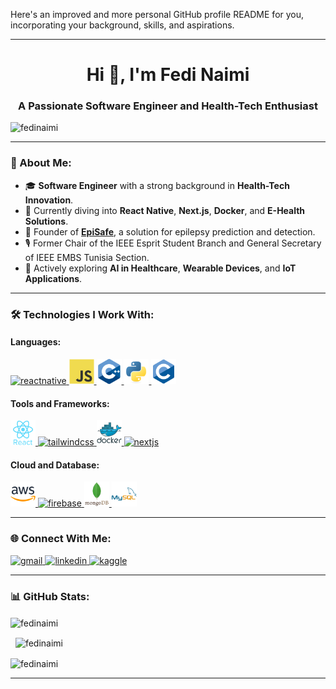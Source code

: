 Here's an improved and more personal GitHub profile README for you, incorporating your background, skills, and aspirations. 

---

<h1 align="center">Hi 👋, I'm Fedi Naimi</h1>
<h3 align="center">A Passionate Software Engineer and Health-Tech Enthusiast</h3>

<p align="left">
  <img src="https://komarev.com/ghpvc/?username=fedinaimi&label=Profile%20Views&color=0e75b6&style=flat" alt="fedinaimi" />
</p>

---

### 🚀 About Me:

- 🎓 **Software Engineer** with a strong background in **Health-Tech Innovation**.
- 🤖 Currently diving into **React Native**, **Next.js**, **Docker**, and **E-Health Solutions**.
- 🌟 Founder of [**EpiSafe**](https://episafe.com), a solution for epilepsy prediction and detection.  
- 🎙️ Former Chair of the IEEE Esprit Student Branch and General Secretary of IEEE EMBS Tunisia Section.
- 🎯 Actively exploring **AI in Healthcare**, **Wearable Devices**, and **IoT Applications**.

---

### 🛠️ Technologies I Work With:

#### **Languages:**
<p align="left">
  <a href="https://reactnative.dev/" target="_blank" rel="noreferrer">
    <img src="https://reactnative.dev/img/header_logo.svg" alt="reactnative" width="40" height="40" />
  </a>
  <a href="https://developer.mozilla.org/en-US/docs/Web/JavaScript" target="_blank" rel="noreferrer">
    <img src="https://raw.githubusercontent.com/devicons/devicon/master/icons/javascript/javascript-original.svg" alt="javascript" width="40" height="40" />
  </a>
  <a href="https://www.w3schools.com/cpp/" target="_blank" rel="noreferrer">
    <img src="https://raw.githubusercontent.com/devicons/devicon/master/icons/cplusplus/cplusplus-original.svg" alt="cplusplus" width="40" height="40" />
  </a>
  <a href="https://www.python.org" target="_blank" rel="noreferrer">
    <img src="https://raw.githubusercontent.com/devicons/devicon/master/icons/python/python-original.svg" alt="python" width="40" height="40" />
  </a>
  <a href="https://www.cprogramming.com/" target="_blank" rel="noreferrer">
    <img src="https://raw.githubusercontent.com/devicons/devicon/master/icons/c/c-original.svg" alt="c" width="40" height="40" />
  </a>
</p>

#### **Tools and Frameworks:**
<p align="left">
  <a href="https://reactjs.org/" target="_blank" rel="noreferrer">
    <img src="https://raw.githubusercontent.com/devicons/devicon/master/icons/react/react-original-wordmark.svg" alt="react" width="40" height="40" />
  </a>
  <a href="https://tailwindcss.com/" target="_blank" rel="noreferrer">
    <img src="https://www.vectorlogo.zone/logos/tailwindcss/tailwindcss-icon.svg" alt="tailwindcss" width="40" height="40" />
  </a>
  <a href="https://www.docker.com/" target="_blank" rel="noreferrer">
    <img src="https://raw.githubusercontent.com/devicons/devicon/master/icons/docker/docker-original-wordmark.svg" alt="docker" width="40" height="40" />
  </a>
  <a href="https://nextjs.org/" target="_blank" rel="noreferrer">
    <img src="https://cdn.worldvectorlogo.com/logos/nextjs-2.svg" alt="nextjs" width="40" height="40" />
  </a>
</p>

#### **Cloud and Database:**
<p align="left">
  <a href="https://aws.amazon.com" target="_blank" rel="noreferrer">
    <img src="https://raw.githubusercontent.com/devicons/devicon/master/icons/amazonwebservices/amazonwebservices-original-wordmark.svg" alt="aws" width="40" height="40" />
  </a>
  <a href="https://firebase.google.com/" target="_blank" rel="noreferrer">
    <img src="https://www.vectorlogo.zone/logos/firebase/firebase-icon.svg" alt="firebase" width="40" height="40" />
  </a>
  <a href="https://www.mongodb.com/" target="_blank" rel="noreferrer">
    <img src="https://raw.githubusercontent.com/devicons/devicon/master/icons/mongodb/mongodb-original-wordmark.svg" alt="mongodb" width="40" height="40" />
  </a>
  <a href="https://www.mysql.com/" target="_blank" rel="noreferrer">
    <img src="https://raw.githubusercontent.com/devicons/devicon/master/icons/mysql/mysql-original-wordmark.svg" alt="mysql" width="40" height="40" />
  </a>
</p>

---

### 🌐 Connect With Me:

<p align="left">
  <a href="mailto:fedinaimi@esprit.tn" target="_blank" rel="noreferrer">
    <img src="https://www.vectorlogo.zone/logos/gmail/gmail-icon.svg" alt="gmail" width="40" height="40" />
  </a>
  <a href="https://www.linkedin.com/in/fedinaimi" target="_blank" rel="noreferrer">
    <img src="https://www.vectorlogo.zone/logos/linkedin/linkedin-icon.svg" alt="linkedin" width="40" height="40" />
  </a>
  <a href="https://kaggle.com/fedinaimi" target="_blank" rel="noreferrer">
    <img src="https://raw.githubusercontent.com/rahuldkjain/github-profile-readme-generator/master/src/images/icons/Social/kaggle.svg" alt="kaggle" width="40" height="40" />
  </a>
</p>

---

### 📊 GitHub Stats:

<p align="left">
  <img align="center" src="https://github-readme-stats.vercel.app/api/top-langs?username=fedinaimi&show_icons=true&locale=en&layout=compact" alt="fedinaimi" />
</p>

<p>&nbsp;
  <img align="center" src="https://github-readme-stats.vercel.app/api?username=fedinaimi&show_icons=true&locale=en" alt="fedinaimi" />
</p>

<p>
  <img align="center" src="https://github-readme-streak-stats.herokuapp.com/?user=fedinaimi&" alt="fedinaimi" />
</p>

---

